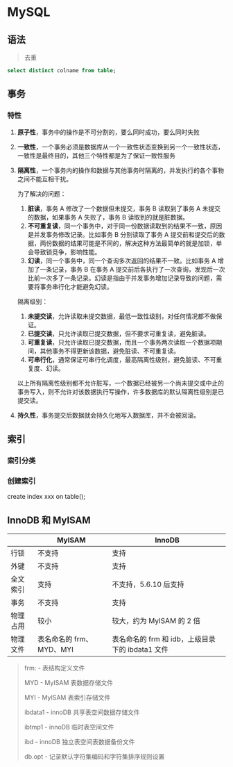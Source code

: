 # MySQL

## 语法

> 去重

```sql
select distinct colname from table;
```

## 事务

### 特性

1. **原子性**，事务中的操作是不可分割的，要么同时成功，要么同时失败

2. **一致性**，一个事务必须是数据库从一个一致性状态变换到另一个一致性状态，一致性是最终目的，其他三个特性都是为了保证一致性服务

3. **隔离性**，一个事务内的操作和数据与其他事务时隔离的，并发执行的各个事物之间不能互相干扰。

   为了解决的问题：

   1. **脏读**，事务 A 修改了一个数据但未提交，事务 B 读取到了事务 A 未提交的数据，如果事务 A 失败了，事务 B 读取到的就是脏数据。
   2. **不可重复读**，同一个事务中，对于同一份数据读取到的结果不一致，原因是并发事务修改记录。比如事务 B 分别读取了事务 A 提交前和提交后的数据，两份数据的结果可能是不同的，解决这种方法最简单的就是加锁，单会导致锁竞争，影响性能。
   3. **幻读**，同一个事务中，同一个查询多次返回的结果不一致。比如事务 A 增加了一条记录，事务 B 在事务 A 提交前后各执行了一次查询，发现后一次比前一次多了一条记录。幻读是指由于并发事务增加记录导致的问题，需要将事务串行化才能避免幻读。

   隔离级别：

   1. **未提交读**，允许读取未提交数据，最低一致性级别，对任何情况都不做保证。
   2. **已提交读**，只允许读取已提交数据，但不要求可重复读，避免脏读。
   3. **可重复读**，只允许读取已提交数据，而且一个事务两次读取一个数据项期间，其他事务不得更新该数据，避免脏读、不可重复读。
   4. **可串行化**，通常保证可串行化调度，最高隔离性级别，避免脏读、不可重复度、幻读。

   以上所有隔离性级别都不允许脏写，一个数据已经被另一个尚未提交或中止的事务写入，则不允许对该数据执行写操作，许多数据库的默认隔离性级别是已提交读。

4. **持久性**，事务提交后数据就会持久化地写入数据库，并不会被回滚。

## 索引

### 索引分类



### 创建索引

create index xxx on table();





## InnoDB 和 MyISAM

|          | MyISAM                   | InnoDB                                           |
| -------- | ------------------------ | ------------------------------------------------ |
| 行锁     | 不支持                   | 支持                                             |
| 外键     | 不支持                   | 支持                                             |
| 全文索引 | 支持                     | 不支持，5.6.10 后支持                            |
| 事务     | 不支持                   | 支持                                             |
| 物理占用 | 较小                     | 较大，约为 MyISAM 的 2 倍                        |
| 物理文件 | 表名命名的 frm、MYD、MYI | 表名命名的 frm 和 idb，上级目录下的 ibdata1 文件 |

> frm: - 表结构定义文件
>
> MYD - MyISAM 表数据存储文件
>
> MYI - MyISAM 表索引存储文件
>
> ibdata1 - innoDB 共享表空间数据存储文件
>
> ibtmp1 - innoDB 临时表空间文件
>
> ibd - innoDB 独立表空间表数据备份文件
>
> db.opt - 记录默认字符集编码和字符集排序规则设置

